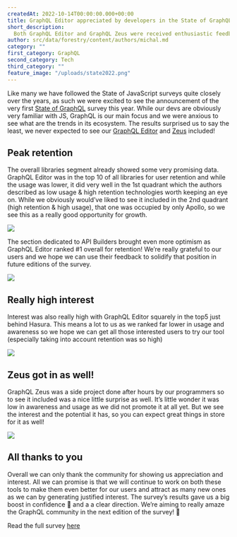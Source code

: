 ```yaml
---
createdAt: 2022-10-14T00:00:00.000+00:00
title: GraphQL Editor appreciated by developers in the State of GraphQL survey
short_description:
  Both GraphQL Editor and GraphQL Zeus were received enthusiastic feedback in the State of GraphQl survey.
author: src/data/forestry/content/authors/michal.md
category: ""
first_category: GraphQL
second_category: Tech
third_category: ""
feature_image: "/uploads/state2022.png"
---
```


Like many we have followed the State of JavaScript surveys quite closely over the years, as such we were excited to see the announcement of the very first [State of GraphQL](https://2022.stateofgraphql.com/en-US/) survey this year. While our devs are obviously very familiar with JS, GraphQL is our main focus and  we were anxious to see what are the trends in its ecosystem. The results surprised us to say the least, we never expected to see our [GraphQL Editor](https://graphqleditor.com/) and [Zeus](https://github.com/graphql-editor/graphql-zeus) included!

## Peak retention

The overall libraries segment already showed some very promising data. GraphQL Editor was in the top 10 of all libraries for user retention and while the usage was lower, it did very well in the 1st quadrant which the authors described as low usage & high retention technologies worth keeping an eye on. While we obviously would’ve liked to see it included in the 2nd quadrant (high retention & high usage), that one was occupied by only Apollo, so we see this as a really good opportunity for growth.

![](/uploads/retention_all.png)

The section dedicated to API Builders brought even more optimism as GraphQL Editor ranked #1 overall for retention! We’re really grateful to our users and we hope we can use their feedback to solidify that position in future editions of the survey.

![](/uploads/retention_builders.png)

## Really high interest

Interest was also really high with GraphQL Editor squarely in the top5 just behind Hasura. This means a lot to us as we ranked far lower in usage and awareness so we hope we can get all those interested users to try our tool (especially taking into account retention was so high)

![](/uploads/interest_builders.png)

## Zeus got in as well!

GraphQL Zeus was a side project done after hours by our programmers so to see it included was a nice little surprise as well. It’s little wonder it was low in awareness and usage as we did not promote it at all yet. But we see the interest and the potential it has, so you can expect great things in store for it as well!

![](/uploads/interest_zeus.png)

## All thanks to you

Overall we can only thank the community for showing us appreciation and interest. All we can promise is that we will continue to work on both these tools to make them even better for our users and attract as many new ones as we can by generating justified interest. The survey’s results gave us a big boost in confidence 💪 and a a clear direction. We’re aiming to really amaze the GraphQL community in the next edition of the survey! 🚀

Read the full survey [here](https://2022.stateofgraphql.com/en-US/)

